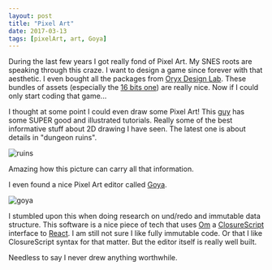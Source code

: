 ```yaml
---
layout: post
title: "Pixel Art"
date: 2017-03-13
tags: [pixelArt, art, Goya]
---
```


During the last few years I got really fond of Pixel Art. My SNES roots are speaking through this craze. I want to design a game since forever with that aesthetic. I even bought all the packages from
[Oryx Design Lab](http://oryxdesignlab.com/). These bundles of assets (especially the [16 bits one](http://oryxdesignlab.com/products/16-bit-fantasy-tileset)) are really nice. Now if I could only start coding that game...

I thought at some point I could even draw some Pixel Art! This [guy](https://www.patreon.com/saint11) has some SUPER good and illustrated tutorials. Really some of the best informative stuff about 2D drawing I have seen. The latest one is about details in "dungeon ruins".

![ruins](https://cdn3.patreon.com/1/patreon.posts/16231270945013238020.gif?v=Su_kmCjNlCM2RZ8TVywesDm_avBIKaAv4W1Ls78wMRw%3D)

Amazing how this picture can carry all that information.

I even found a nice Pixel Art editor called [Goya](https://jackschaedler.github.io/goya/).

![goya](https://raw.githubusercontent.com/jackschaedler/goya/master/preview.png)

I stumbled upon this when doing research on und/redo and immutable data structure. This software is a nice piece of tech that uses [Om](https://github.com/omcljs/om) a [ClosureScript](https://github.com/clojure/clojurescript) interface to [React](https://facebook.github.io/react/). I am still not sure I like fully immutable code. Or that I like ClosureScript syntax for that matter. But the editor itself is really well built.

Needless to say I never drew anything worthwhile.